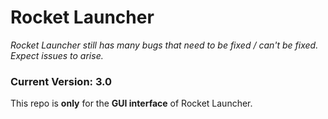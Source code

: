 # Rocket Launcher

_Rocket Launcher still has many bugs that need to be fixed / can't be fixed. Expect issues to arise._

### Current Version: 3.0

This repo is **only** for the **GUI interface** of Rocket Launcher.

